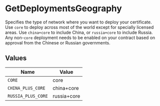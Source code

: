 # GetDeploymentsGeography

Specifies the type of network where you want to deploy your certificate.  Use `core` to deploy across most of the world except for specially licensed areas.  Use `china+core` to include China, or `russia+core` to include Russia. Any non-`core` deployment needs to be enabled on your contract based on approval from the Chinese or Russian governments.


## Values

| Name               | Value              |
| ------------------ | ------------------ |
| `CORE`             | core               |
| `CHINA_PLUS_CORE`  | china+core         |
| `RUSSIA_PLUS_CORE` | russia+core        |